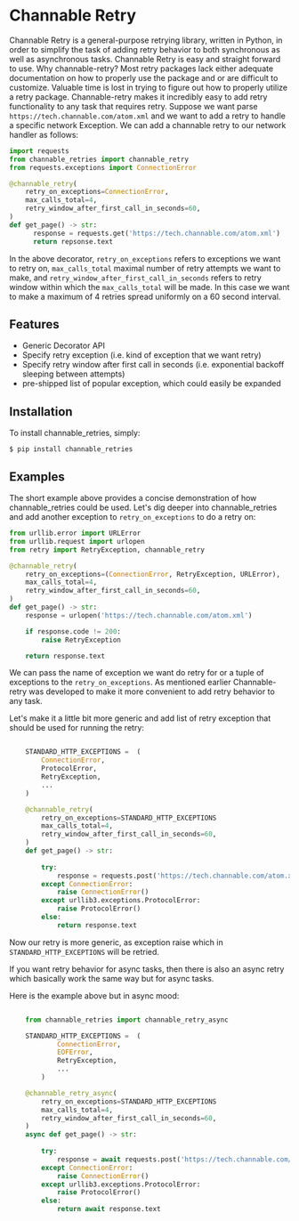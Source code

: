 Channable Retry
=========================
Channable Retry is a general-purpose retrying library, written in Python, in
order to simplify the task of adding retry behavior to both synchronous as well
as asynchronous tasks.  Channable Retry is easy and straight forward to use. Why
channable-retry? Most retry packages lack either adequate documentation on how
to properly use the package and or are difficult to customize. Valuable time is
lost in trying to figure out how to properly utilize a retry package.
Channable-retry makes it incredibly easy to add retry functionality to any task
that requires retry.  Suppose we want parse
`https://tech.channable.com/atom.xml` and we want to add a retry to handle a
specific network Exception.  We can add a channable retry to our network handler
as follows:

```python
import requests    
from channable_retries import channable_retry
from requests.exceptions import ConnectionError

@channable_retry(
    retry_on_exceptions=ConnectionError,
    max_calls_total=4,
    retry_window_after_first_call_in_seconds=60,
)
def get_page() -> str:
      response = requests.get('https://tech.channable.com/atom.xml')
      return repsonse.text
```

In the above decorator, `retry_on_exceptions` refers to exceptions we want to
retry on, `max_calls_total` maximal number of retry attempts we want to make,
and `retry_window_after_first_call_in_seconds` refers to retry window within
which the `max_calls_total` will be made. In this case we want to make a maximum
of 4 retries spread uniformly on a 60 second interval.

Features
--------

- Generic Decorator API
- Specify retry exception (i.e. kind of exception that we want retry)
- Specify retry window after first call in seconds (i.e. exponential backoff sleeping between attempts)
- pre-shipped list of popular exception, which could easily be expanded


Installation
------------

To install channable_retries, simply:

    $ pip install channable_retries

Examples
----------

The short example above provides a concise demonstration of how
channable_retries could be used. Let's dig deeper into channable_retries and add
another exception to `retry_on_exceptions` to do a retry on:
 
```python
from urllib.error import URLError
from urllib.request import urlopen
from retry import RetryException, channable_retry

@channable_retry(
    retry_on_exceptions=(ConnectionError, RetryException, URLError),
    max_calls_total=4,
    retry_window_after_first_call_in_seconds=60,
)
def get_page() -> str:
    response = urlopen('https://tech.channable.com/atom.xml')

    if response.code != 200:
        raise RetryException

    return response.text
```
We can pass the name of exception we want do retry for or a tuple of exceptions to the `retry_on_exceptions`.
As mentioned earlier Channable-retry was developed to make it more convenient to add retry behavior to any task. 

Let's make it a little bit more generic and add list of retry exception that should be used for 
running the retry:

```python

    STANDARD_HTTP_EXCEPTIONS =  (
        ConnectionError,
        ProtocolError,
        RetryException,
        ...
    )

    @channable_retry(
        retry_on_exceptions=STANDARD_HTTP_EXCEPTIONS
        max_calls_total=4,
        retry_window_after_first_call_in_seconds=60,
    )
    def get_page() -> str:
      
        try:
            response = requests.post('https://tech.channable.com/atom.xml')
        except ConnectionError:
            raise ConnectionError()
        except urllib3.exceptions.ProtocolError:
        	raise ProtocolError()
        else:
            return response.text

```

Now our retry is more generic, as exception raise which in `STANDARD_HTTP_EXCEPTIONS` will be 
retried. 


If you want retry behavior for async tasks, then there is also an async retry which basically work the same way but for async tasks.

Here is the example above but in async mood:
```python

    from channable_retries import channable_retry_async

    STANDARD_HTTP_EXCEPTIONS =  (
            ConnectionError,
            EOFError,
            RetryException,
            ...
        )

    @channable_retry_async(
        retry_on_exceptions=STANDARD_HTTP_EXCEPTIONS
        max_calls_total=4,
        retry_window_after_first_call_in_seconds=60,
    )
    async def get_page() -> str:
      
        try:
            response = await requests.post('https://tech.channable.com/atom.xml')
        except ConnectionError:
            raise ConnectionError()
        except urllib3.exceptions.ProtocolError:
        	raise ProtocolError()
        else:
            return await response.text

```
